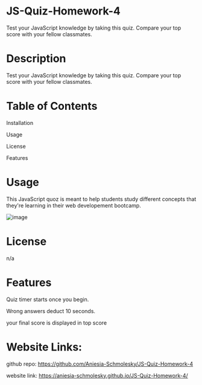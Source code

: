 # JS-Quiz-Homework-4
Test your JavaScript knowledge by taking this quiz. Compare your top score with your fellow classmates.

# Description

Test your JavaScript knowledge by taking this quiz. Compare your top score with your fellow classmates.

# Table of Contents

Installation

Usage

License

Features

# Usage

This JavaScript quoz is meant to help students study different concepts that they're learning in their web developement bootcamp.


![image](https://user-images.githubusercontent.com/85134150/124703398-164d4700-dea7-11eb-8a07-21e60e634560.png)


# License

 n/a
 
# Features

 Quiz timer starts once you begin.
 
 Wrong answers deduct 10 seconds.
 
 your final score is displayed in top score
 
 # Website Links: 
 
github repo: https://github.com/Aniesia-Schmolesky/JS-Quiz-Homework-4

website link: https://aniesia-schmolesky.github.io/JS-Quiz-Homework-4/

